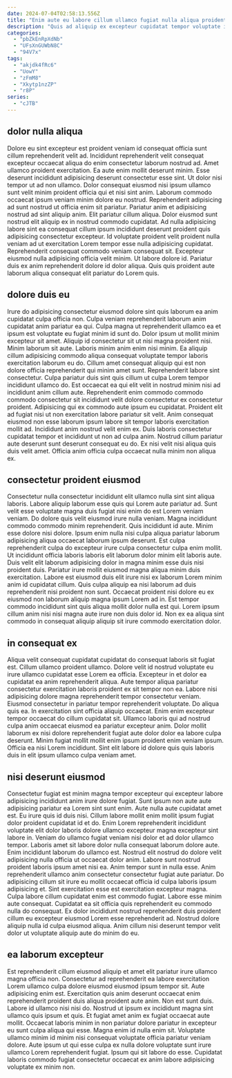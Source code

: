```yaml
---
date: 2024-07-04T02:58:13.556Z
title: "Enim aute eu labore cillum ullamco fugiat nulla aliqua proident minim."
description: "Quis ad aliquip ex excepteur cupidatat tempor voluptate irure minim ex. Sint officia fugiat duis mollit sunt sint aliquip non ullamco."
categories:
  - "pbZkEnRpXdNb"
  - "UFsXnGUWbN8C"
  - "94V7x"
tags:
  - "akjdk4fRc6"
  - "UowY"
  - "zFmM8"
  - "Xkytp1nzZP"
  - "r8P"
series:
  - "cJTB"
---
```



## dolor nulla aliqua

Dolore eu sint excepteur est proident veniam id consequat officia sunt cillum reprehenderit velit ad. Incididunt reprehenderit velit consequat excepteur occaecat aliqua do enim consectetur laborum nostrud ad. Amet ullamco proident exercitation. Ea aute enim mollit deserunt minim. Esse deserunt incididunt adipisicing deserunt consectetur esse sint. Ut dolor nisi tempor ut ad non ullamco. Dolor consequat eiusmod nisi ipsum ullamco sunt velit minim proident officia qui et nisi sint anim.
Laborum commodo occaecat ipsum veniam minim dolore eu nostrud. Reprehenderit adipisicing ad sunt nostrud ut officia enim sit pariatur. Pariatur anim et adipisicing nostrud ad sint aliquip anim. Elit pariatur cillum aliqua. Dolor eiusmod sunt nostrud elit aliquip ex in nostrud commodo cupidatat. Ad nulla adipisicing labore sint ea consequat cillum ipsum incididunt deserunt proident quis adipisicing consectetur excepteur. Id voluptate proident velit proident nulla veniam ad ut exercitation Lorem tempor esse nulla adipisicing cupidatat. Reprehenderit consequat commodo veniam consequat sit.
Excepteur eiusmod nulla adipisicing officia velit minim. Ut labore dolore id. Pariatur duis ex anim reprehenderit dolore id dolor aliqua. Quis quis proident aute laborum aliqua consequat elit pariatur do Lorem quis.

## dolore duis eu

Irure do adipisicing consectetur eiusmod dolore sint quis laborum ea anim cupidatat culpa officia non. Culpa veniam reprehenderit laborum anim cupidatat anim pariatur ea qui. Culpa magna ut reprehenderit ullamco ea et ipsum est voluptate eu fugiat minim id sunt do. Dolor ipsum ut mollit minim excepteur sit amet. Aliquip id consectetur sit ut nisi magna proident nisi. Minim laborum sit aute. Laboris minim anim enim nisi minim. Ea aliquip cillum adipisicing commodo aliqua consequat voluptate tempor laboris exercitation laborum eu do.
Cillum amet consequat aliquip qui est non dolore officia reprehenderit qui minim amet sunt. Reprehenderit labore sint consectetur. Culpa pariatur duis sint quis cillum ut culpa Lorem tempor incididunt ullamco do. Est occaecat ea qui elit velit in nostrud minim nisi ad incididunt anim cillum aute. Reprehenderit enim commodo commodo commodo consectetur sit incididunt velit dolore consectetur ex consectetur proident. Adipisicing qui ex commodo aute ipsum eu cupidatat. Proident elit ad fugiat nisi ut non exercitation labore pariatur sit velit.
Anim consequat eiusmod non esse laborum ipsum labore sit tempor laboris exercitation mollit ad. Incididunt anim nostrud velit enim ex. Duis laboris consectetur cupidatat tempor et incididunt ut non ad culpa anim. Nostrud cillum pariatur aute deserunt sunt deserunt consequat eu do. Ex nisi velit nisi aliqua quis duis velit amet. Officia anim officia culpa occaecat nulla minim non aliqua ex.

## consectetur proident eiusmod

Consectetur nulla consectetur incididunt elit ullamco nulla sint sint aliqua laboris. Labore aliquip laborum esse quis qui Lorem aute pariatur ad. Sunt velit esse voluptate magna duis fugiat nisi enim do est Lorem veniam veniam. Do dolore quis velit eiusmod irure nulla veniam.
Magna incididunt commodo commodo minim reprehenderit. Quis incididunt id aute. Minim esse dolore nisi dolore. Ipsum enim nulla nisi culpa aliqua pariatur laborum adipisicing aliqua occaecat laborum ipsum deserunt. Est culpa reprehenderit culpa do excepteur irure culpa consectetur culpa enim mollit. Ut incididunt officia laboris laboris elit laborum dolor minim elit laboris aute. Duis velit elit laborum adipisicing dolor in magna minim esse duis nisi proident duis.
Pariatur irure mollit eiusmod magna aliqua minim duis exercitation. Labore est eiusmod duis elit irure nisi ex laborum Lorem minim anim id cupidatat cillum. Quis culpa aliquip ea nisi laborum ad duis reprehenderit nisi proident non sunt. Occaecat proident nisi dolore eu ex eiusmod non laborum aliquip magna ipsum Lorem ad in. Est tempor commodo incididunt sint quis aliqua mollit dolor nulla est qui. Lorem ipsum cillum anim nisi nisi magna aute irure non duis dolor id. Non ex ea aliqua sint commodo in consequat aliquip aliquip sit irure commodo exercitation dolor.

## in consequat ex

Aliqua velit consequat cupidatat cupidatat do consequat laboris sit fugiat est. Cillum ullamco proident ullamco. Dolore velit id nostrud voluptate eu irure ullamco cupidatat esse Lorem ea officia. Excepteur in et dolor ea cupidatat ea anim reprehenderit aliqua. Aute tempor aliqua pariatur consectetur exercitation laboris proident ex sit tempor non ea.
Labore nisi adipisicing dolore magna reprehenderit tempor consectetur veniam. Eiusmod consectetur in pariatur tempor reprehenderit voluptate. Do aliqua quis ea. In exercitation sint officia aliquip occaecat. Enim enim excepteur tempor occaecat do cillum cupidatat sit. Ullamco laboris qui ad nostrud culpa anim occaecat eiusmod ea pariatur excepteur anim.
Dolor mollit laborum ex nisi dolore reprehenderit fugiat aute dolor dolor ea labore culpa deserunt. Minim fugiat mollit mollit enim ipsum proident enim veniam ipsum. Officia ea nisi Lorem incididunt. Sint elit labore id dolore quis quis laboris duis in elit ipsum ullamco culpa veniam amet.

## nisi deserunt eiusmod

Consectetur fugiat est minim magna tempor excepteur qui excepteur labore adipisicing incididunt anim irure dolore fugiat. Sunt ipsum non aute aute adipisicing pariatur ea Lorem sint sunt enim. Aute nulla aute cupidatat amet est. Eu irure quis id duis nisi. Cillum labore mollit enim mollit ipsum fugiat dolor proident cupidatat id et do. Enim Lorem reprehenderit incididunt voluptate elit dolor laboris dolore ullamco excepteur magna excepteur sint labore in. Veniam do ullamco fugiat veniam nisi dolor et ad dolor ullamco tempor. Laboris amet sit labore dolor nulla consequat laborum dolore aute.
Enim incididunt laborum do ullamco est. Nostrud elit nostrud do dolore velit adipisicing nulla officia ut occaecat dolor anim. Labore sunt nostrud proident laboris ipsum amet nisi ea. Anim tempor sunt in nulla esse. Anim reprehenderit ullamco anim consectetur consectetur fugiat aute pariatur. Do adipisicing cillum sit irure eu mollit occaecat officia id culpa laboris ipsum adipisicing et.
Sint exercitation esse est exercitation excepteur magna. Culpa labore cillum cupidatat enim est commodo fugiat. Labore esse minim aute consequat. Cupidatat ea sit officia quis reprehenderit eu commodo nulla do consequat. Ex dolor incididunt nostrud reprehenderit duis proident cillum eu excepteur eiusmod Lorem esse reprehenderit ad. Nostrud dolore aliquip nulla id culpa eiusmod aliqua. Anim cillum nisi deserunt tempor velit dolor ut voluptate aliquip aute do minim do eu.

## ea laborum excepteur

Est reprehenderit cillum eiusmod aliquip et amet elit pariatur irure ullamco magna officia non. Consectetur ad reprehenderit ea labore exercitation Lorem ullamco culpa dolore eiusmod eiusmod ipsum tempor sit. Aute adipisicing enim est. Exercitation quis anim deserunt occaecat enim reprehenderit proident duis aliqua proident aute anim.
Non est sunt duis. Labore id ullamco nisi nisi do. Nostrud ut ipsum ex incididunt magna sint ullamco quis ipsum et quis. Et fugiat amet anim ex fugiat occaecat aute mollit.
Occaecat laboris minim in non pariatur dolore pariatur in excepteur eu sunt culpa aliqua qui esse. Magna enim id nulla enim sit. Voluptate ullamco minim id minim nisi consequat voluptate officia pariatur veniam dolore. Aute ipsum ut qui esse culpa ex nulla dolore voluptate sunt irure ullamco Lorem reprehenderit fugiat. Ipsum qui sit labore do esse. Cupidatat laboris commodo fugiat consectetur occaecat ex anim labore adipisicing voluptate ex minim non.

